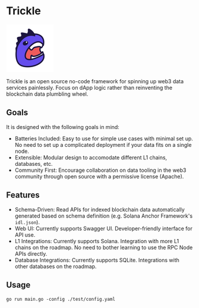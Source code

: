 # Trickle

<img width="128px" src="https://raw.githubusercontent.com/data3-wiki/static-assets/main/Trickle-Logo.png">

Trickle is an open source no-code framework for spinning up web3 data services painlessly. Focus on dApp logic rather than reinventing the blockchain data plumbling wheel.

## Goals

It is designed with the following goals in mind:

- Batteries Included: Easy to use for simple use cases with minimal set up. No need to set up a complicated deployment if your data fits on a single node.
- Extensible: Modular design to accomodate different L1 chains, databases, etc.
- Community First: Encourage collaboration on data tooling in the web3 community through open source with a permissive license (Apache).

## Features

- Schema-Driven: Read APIs for indexed blockchain data automatically generated based on schema definition (e.g. Solana Anchor Framework's `idl.json`).
- Web UI: Currently supports Swagger UI. Developer-friendly interface for API use.
- L1 Integrations: Currently supports Solana. Integration with more L1 chains on the roadmap. No need to bother learning to use the RPC Node APIs directly.
- Database Integrations: Currently supports SQLite. Integrations with other databases on the roadmap.

## Usage

```
go run main.go -config ./test/config.yaml
```
